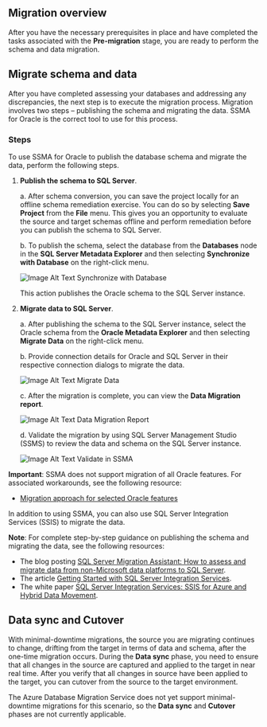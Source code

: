 ## Migration overview

After you have the necessary prerequisites in place and have completed the tasks associated with the **Pre-migration** stage, you are ready to perform the schema and data migration.

## Migrate schema and data

After you have completed assessing your databases and addressing any discrepancies, the next step is to execute the migration process. Migration involves two steps – publishing the schema and migrating the data. SSMA for Oracle is the correct tool to use for this process.

### Steps

To use SSMA for Oracle to publish the database schema and migrate the data, perform the following steps.

1. **Publish the schema to SQL Server**.

    a. After schema conversion, you can save the project locally for an offline schema remediation exercise. You can do so by selecting **Save Project** from the **File** menu. This gives you an opportunity to evaluate the source and target schemas offline and perform remediation before you can publish the schema to SQL Server.

    b. To publish the schema, select the database from the **Databases** node in the **SQL Server Metadata Explorer** and then selecting **Synchronize with Database** on the right-click menu.
  
    ![Image Alt Text Synchronize with Database](https://mpbdevcontent.azureedge.net/Images/scenario-assets/_shared/publishschema.png)
  
    This action publishes the Oracle schema to the SQL Server instance.

2. **Migrate data to SQL Server**.

    a.	After publishing the schema to the SQL Server instance, select the Oracle schema from the **Oracle Metadata Explorer** and then selecting **Migrate Data** on the right-click menu.
  
    b.	Provide connection details for Oracle and SQL Server in their respective connection dialogs to migrate the data.
  
    ![Image Alt Text Migrate Data](https://mpbdevcontent.azureedge.net/Images/scenario-assets/_shared/migratedata.png)
  
    c. After the migration is complete, you can view the **Data Migration report**.
  
    ![Image Alt Text Data Migration Report](https://mpbdevcontent.azureedge.net/Images/scenario-assets/_shared/migrationreport.png)
  
    d. Validate the migration by using SQL Server Management Studio (SSMS) to review the data and schema on the SQL Server instance.

    ![Image Alt Text Validate in SSMA](https://mpbdevcontent.azureedge.net/Images/scenario-assets/_shared/migrationcomplete.png)

**Important**: SSMA does not support migration of all Oracle features. For associated workarounds, see the following resource:

* [Migration approach for selected Oracle features](https://blogs.msdn.microsoft.com/datamigration/2017/05/10/migration-approach-for-oracle-features/)

 In addition to using SSMA, you can also use SQL Server Integration Services (SSIS) to migrate the data.

**Note**: For complete step-by-step guidance on publishing the schema and migrating the data, see the following resources:

* The blog posting [SQL Server Migration Assistant: How to assess and migrate data from non-Microsoft data platforms to SQL Server](https://blogs.msdn.microsoft.com/datamigration/2016/11/16/sql-server-migration-assistant-how-to-assess-and-migrate-databases-from-non-microsoft-data-platforms-to-sql-server/).
* The article [Getting Started with SQL Server Integration Services](https://docs.microsoft.com/en-us/sql/integration-services/sql-server-integration-services).
* The white paper [SQL Server Integration Services: SSIS for Azure and Hybrid Data Movement](http://download.microsoft.com/download/D/2/0/D20E1C5F-72EA-4505-9F26-FEF9550EFD44/SSIS%20Hybrid%20and%20Azure.docx).

## Data sync and Cutover

With minimal-downtime migrations, the source you are migrating continues to change, drifting from the target in terms of data and schema, after the one-time migration occurs. During the **Data sync** phase, you need to ensure that all changes in the source are captured and applied to the target in near real time. After you verify that all changes in source have been applied to the target, you can cutover from the source to the target environment.

The Azure Database Migration Service does not yet support minimal-downtime migrations for this scenario, so the **Data sync** and **Cutover** phases are not currently applicable.
